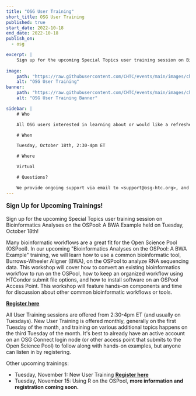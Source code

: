 ```yaml
---
title: "OSG User Training"
short_title: OSG User Training
published: true
start_date: 2022-10-18
end_date: 2022-10-18
publish_on:
  - osg

excerpt: |
    Sign up for the upcoming Special Topics user training session on Bioinformatics Analyses on the OSPool: A BWA Example held on Tuesday, October 18th!
    
image:
    path: "https://raw.githubusercontent.com/CHTC/events/main/images/christina_image.jpg"
    alt: "OSG User Training"
banner:
    path: "https://raw.githubusercontent.com/CHTC/events/main/images/christina_image.jpg"
    alt: "OSG User Training Banner"

sidebar: |
    # Who

    All OSG users interested in learning about or would like a refresher on bioinformatics analyses on the OSPool using a BWA example

    # When

    Tuesday, October 18th, 2:30-4pm ET

    # Where

    Virtual

    # Questions?

    We provide ongoing support via email to <support@osg-htc.org>, and it’s never a bad idea to start by sending questions or issues via email. You can typically expect a first response within a few business hours.
---
```

<p style="font-size: larger; font-weight: bold;">Sign Up for Upcoming Trainings!</p>

Sign up for the upcoming Special Topics user training session on Bioinformatics Analyses on the OSPool: A BWA Example held on Tuesday, October 18th!

Many bioinformatic workflows are a great fit for the Open Science Pool (OSPool). In our upcoming "Bioinformatics Analyses on the OSPool: A BWA Example" training, we will learn how to use a common bioinformatic tool, Burrows-Wheeler Aligner (BWA), on the OSPool to analyze RNA sequencing data. This workshop will cover how to convert an existing bioinformatics workflow to run on the OSPool, how to keep an organized workflow using HTCondor submit file options, and how to install software on an OSPool Access Point. This workshop will feature hands-on components and time for discussion about other common bioinformatic workflows or tools.

**[Register here](https://docs.google.com/forms/d/e/1FAIpQLSdj3XT7I0SM4k9jBvST7YX5wsCH_er1HLA7VqRj9ICoEvf2GA/viewform)**

All User Training sessions are offered from 2:30-4pm ET (and usually on Tuesdays). New User Training is offered monthly, generally on the first Tuesday of the month, and training on various additional topics happens on the third Tuesday of the month. It's best to already have an active account on an OSG Connect login node (or other access point that submits to the Open Science Pool) to follow along with hands-on examples, but anyone can listen in by registering.

Other upcoming trainings:
- Tuesday, November 1: New User Training
**[Register here](https://docs.google.com/forms/d/e/1FAIpQLSdj3XT7I0SM4k9jBvST7YX5wsCH_er1HLA7VqRj9ICoEvf2GA/viewform)**
- Tuesday, November 15: Using R on the OSPool, **more information and registration coming soon.**
